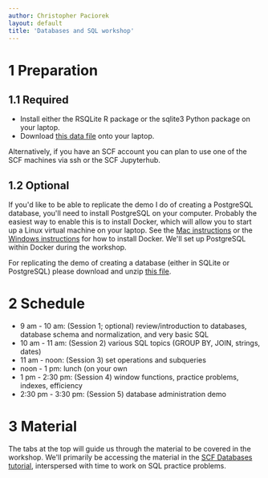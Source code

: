 ```yaml
---
author: Christopher Paciorek
layout: default
title: 'Databases and SQL workshop'
---
```


# 1 Preparation

## 1.1 Required

- Install either the RSQLite R package or the sqlite3 Python package on your laptop.
- Download [this data file](http://www.stat.berkeley.edu/share/paciorek/stackoverflow-2016.db) onto your laptop.

Alternatively, if you have an SCF account you can plan to use one of the SCF machines via ssh or the SCF Jupyterhub.

## 1.2 Optional

If you'd like to be able to replicate the demo I do of creating a PostgreSQL database, you'll need to install PostgreSQL on your computer. Probably the easiest way to enable this is to install Docker, which will allow you to start up a Linux virtual machine on your laptop. See the [Mac instructions](https://docs.docker.com/docker-for-mac/install/) or the [Windows instructions](https://docs.docker.com/docker-for-windows/install/) for how to install Docker. We'll set up PostgreSQL within Docker during the workshop.

For replicating the demo of creating a database (either in SQLite or PostgreSQL) please download and unzip [this file](http://www.stat.berkeley.edu/share/paciorek/tutorial-wikistats-data.zip).

# 2 Schedule 

- 9 am - 10 am: (Session 1; optional) review/introduction to databases, database schema and normalization, and very basic SQL
- 10 am - 11 am: (Session 2) various SQL topics (GROUP BY, JOIN, strings, dates)
- 11 am - noon: (Session 3) set operations and subqueries
- noon - 1 pm: lunch (on your own
- 1 pm - 2:30 pm: (Session 4) window functions, practice problems, indexes, efficiency
- 2:30 pm - 3:30 pm: (Session 5) database administration demo

# 3 Material

The tabs at the top will guide us through the material to be covered in the workshop. We'll primarily be accessing the material in the [SCF Databases tutorial](https://berkeley-scf.github.io/tutorial-databases), interspersed with time to work on SQL practice problems.
